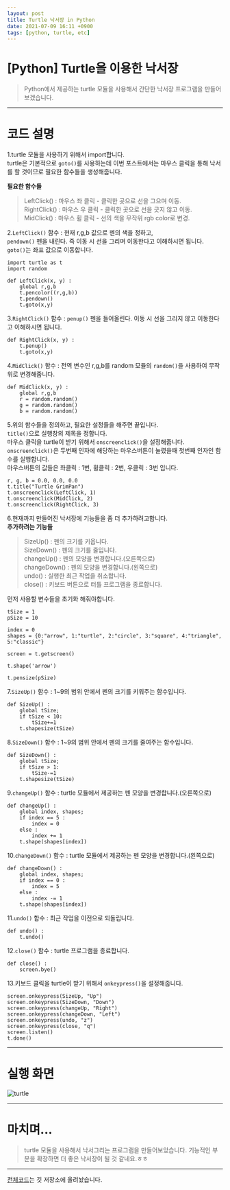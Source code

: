 ```yaml
---
layout: post
title: Turtle 낙서장 in Python
date: 2021-07-09 16:11 +0900
tags: [python, turtle, etc]
---
```


# [Python] Turtle을 이용한 낙서장 
>Python에서 제공하는 turtle 모듈을 사용해서 간단한 낙서장 프로그램을 만들어보겠습니다.  

***

# 코드 설명  
1.turtle 모듈을 사용하기 위해서 import합니다.  
turtle은 기본적으로 `goto()`를 사용하는데 이번 포스트에서는 마우스 클릭을 통해 낙서를 할 것이므로 필요한 함수들을 생성해줍니다.  

**필요한 함수들**  
>LeftClick() : 마우스 좌 클릭 - 클릭한 곳으로 선을 그으며 이동.  
RightClick() : 마우스 우 클릭 - 클릭한 곳으로 선을 긋지 않고 이동.  
MidClick() : 마우스 휠 클릭 - 선의 색을 무작위 rgb color로 변경.  

2.`LeftClick()` 함수 : 현재 r,g,b 값으로 펜의 색을 정하고,  
`pendown()` 펜을 내린다. 즉 이동 시 선을 그리며 이동한다고 이해하시면 됩니다.  
`goto()`는 좌표 값으로 이동합니다.

```{.python}
import turtle as t
import random

def LeftClick(x, y) :
	global r,g,b
	t.pencolor((r,g,b))
	t.pendown()
	t.goto(x,y)
```

3.`RightClick()` 함수 : `penup()` 펜을 들어올린다. 이동 시 선을 그리지 않고 이동한다고 이해하시면 됩니다.

```{.python}
def RightClick(x, y) :
	t.penup()
	t.goto(x,y)
```

4.`MidClick()` 함수 : 전역 변수인 r,g,b를 random 모듈의 `random()`을 사용하여 무작위로 변경해줍니다.

```{.python}
def MidClick(x, y) :
	global r,g,b
	r = random.random()
	g = random.random()
	b = random.random()
```

5.위의 함수들을 정의하고, 필요한 설정들을 해주면 끝입니다.  
`title()`으로 실행창의 제목을 정합니다.  
마우스 클릭을 turtle이 받기 위해서 `onscreenclick()`을 설정해줍니다.  
`onscreenclick()`은 두번째 인자에 해당하는 마우스버튼이 눌렸을때 첫번째 인자인 함수를 실행합니다.  
마우스버튼의 값들은 좌클릭 : 1번, 휠클릭 : 2번, 우클릭 : 3번 입니다.

```{.python}
r, g, b = 0.0, 0.0, 0.0
t.title("Turtle GrimPan")
t.onscreenclick(LeftClick, 1)
t.onscreenclick(MidClick, 2)
t.onscreenclick(RightClick, 3)
```

6.현재까지 만들어진 낙서장에 기능들을 좀 더 추가하려고합니다.  
**추가하려는 기능들**  
>SizeUp() : 펜의 크기를 키웁니다.  
SizeDown() : 펜의 크기를 줄입니다.  
changeUp() : 펜의 모양을 변경합니다.(오른쪽으로)  
changeDown() : 펜의 모양을 변경합니다.(왼쪽으로)  
undo() : 실행한 최근 작업을 취소합니다.  
close() : 키보드 버튼으로 터틀 프로그램을 종료합니다.  

먼저 사용할 변수들을 초기화 해줘야합니다.

```{.python}
tSize = 1
pSize = 10

index = 0
shapes = {0:"arrow", 1:"turtle", 2:"circle", 3:"square", 4:"triangle", 5:"classic"}

screen = t.getscreen()

t.shape('arrow')

t.pensize(pSize)
```

7.`SizeUp()` 함수 : 1~9의 범위 안에서 펜의 크기를 키워주는 함수입니다.  

```{.python}
def SizeUp() :
	global tSize;
	if tSize < 10:
		tSize+=1
	t.shapesize(tSize)
```

8.`SizeDown()` 함수 : 1~9의 범위 안에서 펜의 크기를 줄여주는 함수입니다.  

```{.python}
def SizeDown() :
	global tSize;
	if tSize > 1:
		tSize-=1
	t.shapesize(tSize)
```

9.`changeUp()` 함수 : turtle 모듈에서 제공하는 펜 모양을 변경합니다.(오른쪽으로)

```{.python}
def changeUp() :
	global index, shapes;
	if index == 5 :
		index = 0
	else :
		index += 1
	t.shape(shapes[index])
```

10.`changeDown()` 함수 : turtle 모듈에서 제공하는 펜 모양을 변경합니다.(왼쪽으로)

```{.python}
def changeDown() :
	global index, shapes;
	if index == 0 :
		index = 5
	else :
		index -= 1
	t.shape(shapes[index])
```

11.`undo()` 함수 : 최근 작업을 이전으로 되돌립니다.

```{.python}
def undo() :
	t.undo()
```

12.`close()` 함수 : turtle 프로그램을 종료합니다.

```{.python}
def close() :
	screen.bye()
```

13.키보드 클릭을 turtle이 받기 위해서 `onkeypress()`을 설정해줍니다.  

```{.python}
screen.onkeypress(SizeUp, "Up")
screen.onkeypress(SizeDown, "Down")
screen.onkeypress(changeUp, "Right")
screen.onkeypress(changeDown, "Left")
screen.onkeypress(undo, "z")
screen.onkeypress(close, "q")
screen.listen()
t.done()
```


***

# 실행 화면  
![turtle](https://user-images.githubusercontent.com/23252539/125508061-269c8242-6bf4-4520-92bc-e98a4c29c116.JPG)

***

# 마치며...
>turtle 모듈을 사용해서 낙서그리는 프로그램을 만들어보았습니다. 기능적인 부분을 확장하면 더 좋은 낙서장이 될 것 같네요.ㅎㅎ 

***

[전체코드](https://github.com/MsWoo/Python/blob/main/turtle/main.py)는 깃 저장소에 올려놨습니다.